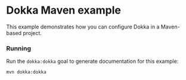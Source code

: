 # Dokka Maven example

This example demonstrates how you can configure Dokka in a Maven-based project.

### Running

Run the `dokka:dokka` goal to generate documentation for this example:

```bash
mvn dokka:dokka
```
